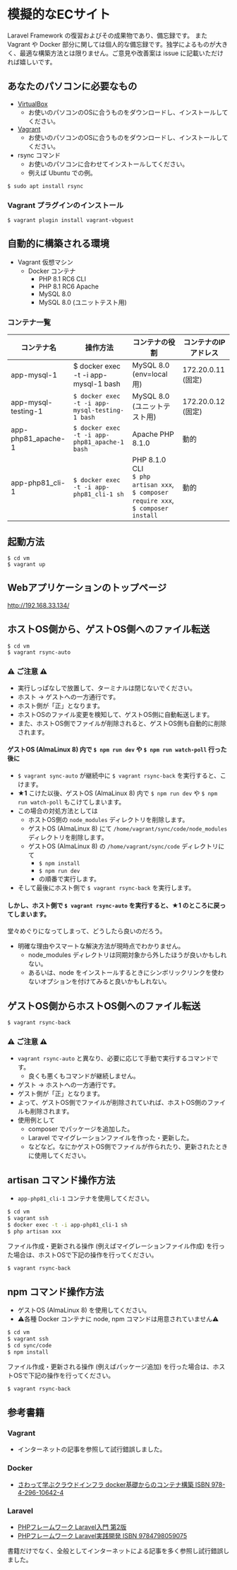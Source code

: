 # 模擬的なECサイト
Laravel Framework の復習およびその成果物であり、備忘録です。
また Vagrant や Docker 部分に関しては個人的な備忘録です。独学によるものが大きく、最適な構築方法とは限りません。ご意見や改善案は issue に記載いただければ嬉しいです。

## あなたのパソコンに必要なもの
- [VirtualBox](https://www.virtualbox.org/wiki/Downloads)
  - お使いのパソコンのOSに合うものをダウンロードし、インストールしてください。
- [Vagrant](https://www.vagrantup.com/downloads)
  - お使いのパソコンのOSに合うものをダウンロードし、インストールしてください。
- rsync コマンド
  - お使いのパソコンに合わせてインストールしてください。
  - 例えば Ubuntu での例。
```shell
$ sudo apt install rsync
```

### Vagrant プラグインのインストール
```shell
$ vagrant plugin install vagrant-vbguest
```

## 自動的に構築される環境
- Vagrant 仮想マシン
  - Docker コンテナ 
    - PHP 8.1 RC6 CLI
    - PHP 8.1 RC6 Apache
    - MySQL 8.0
    - MySQL 8.0 (ユニットテスト用)

### コンテナ一覧
| コンテナ名 | 操作方法 | コンテナの役割                                                                            | コンテナのIPアドレス |
|---|---|---|---|
| app-mysql-1 | $ docker exec -t -i app-mysql-1 bash | MySQL 8.0 (env=local用)                                                             | 172.20.0.11 (固定) |
| app-mysql-testing-1 | `$ docker exec -t -i app-mysql-testing-1 bash` | MySQL 8.0 (ユニットテスト用)                                                               | 172.20.0.12 (固定) |
| app-php81_apache-1 | `$ docker exec -t -i app-php81_apache-1 bash` | Apache PHP 8.1.0                                                                   | 動的 |
| app-php81_cli-1 | `$ docker exec -t -i app-php81_cli-1 sh` | PHP 8.1.0 CLI<br>`$ php artisan xxx`, `$ composer require xxx`, `$ composer install` | 動的 |

## 起動方法
```shell
$ cd vm
$ vagrant up
```

## Webアプリケーションのトップページ
http://192.168.33.134/

## ホストOS側から、ゲストOS側へのファイル転送
```shell
$ cd vm
$ vagrant rsync-auto
```
### ⚠ ご注意 ⚠
- 実行しっぱなしで放置して、ターミナルは閉じないでください。
- ホスト → ゲストへの一方通行です。
- ホスト側が「正」となります。
- ホストOSのファイル変更を検知して、ゲストOS側に自動転送します。
- また、ホストOS側でファイルが削除されると、ゲストOS側も自動的に削除されます。

#### ゲストOS (AlmaLinux 8) 内で `$ npm run dev` や `$ npm run watch-poll` 行った後に
- `$ vagrant sync-auto` が継続中に `$ vagrant rsync-back` を実行すると、こけます。
- **★1** こけた以後、ゲストOS (AlmaLinux 8) 内で `$ npm run dev` や `$ npm run watch-poll` もこけてしまいます。
- この場合の対処方法としては
  - ホストOS側の `node_modules` ディレクトリを削除します。
  - ゲストOS (AlmaLinux 8) にて `/home/vagrant/sync/code/node_modules` ディレクトリを削除します。
  - ゲストOS (AlmaLinux 8) の `/home/vagrant/sync/code` ディレクトリにて
    - `$ npm install`
    - `$ npm run dev`
    - の順番で実行します。
- そして最後にホスト側で `$ vagrant rsync-back` を実行します。

#### しかし、ホスト側で `$ vagrant rsync-auto` を実行すると、**★1** のところに戻ってしまいます。
堂々めぐりになってしまって、どうしたら良いのだろう。
- 明確な理由やスマートな解決方法が現時点でわかりません。
  - node_modules ディレクトリは同期対象から外したほうが良いかもしれない。
  - あるいは、node をインストールするときにシンボリックリンクを使わないオプションを付けてみると良いかもしれない。

## ゲストOS側からホストOS側へのファイル転送
```shell
$ vagrant rsync-back
```
### ⚠ ご注意 ⚠
- `vagrant rsync-auto` と異なり、必要に応じて手動で実行するコマンドです。
  - 良くも悪くもコマンドが継続しません。
- ゲスト → ホストへの一方通行です。
- ゲスト側が「正」となります。
- よって、ゲストOS側でファイルが削除されていれば、ホストOS側のファイルも削除されます。
- 使用例として
  - composer でパッケージを追加した。
  - Laravel でマイグレーションファイルを作った・更新した。
  - などなど。なにかゲストOS側でファイルが作られたり、更新されたときに使用してください。

## artisan コマンド操作方法
- `app-php81_cli-1` コンテナを使用してください。
```bash
$ cd vm
$ vagrant ssh
$ docker exec -t -i app-php81_cli-1 sh
$ php artisan xxx
```
ファイル作成・更新される操作 (例えばマイグレーションファイル作成) を行った場合は、ホストOSで下記の操作を行ってください。
```bash
$ vagrant rsync-back
```

## npm コマンド操作方法
- ゲストOS (AlmaLinux 8) を使用してください。
- ⚠各種 Docker コンテナに node, npm コマンドは用意されていません⚠
```bash
$ cd vm
$ vagrant ssh
$ cd sync/code
$ npm install
```
ファイル作成・更新される操作 (例えばパッケージ追加) を行った場合は、ホストOSで下記の操作を行ってください。
```bash
$ vagrant rsync-back
```

## 参考書籍
### Vagrant
- インターネットの記事を参照して試行錯誤しました。

### Docker
- [さわって学ぶクラウドインフラ docker基礎からのコンテナ構築 ISBN 978-4-296-10642-4](https://www.nikkeibp.co.jp/atclpubmkt/book/20/279230/)

### Laravel
- [PHPフレームワーク Laravel入門 第2版](https://www.shuwasystem.co.jp/book/9784798060996.html)
- [PHPフレームワーク Laravel実践開発 ISBN 9784798059075](https://www.shuwasystem.co.jp/book/9784798059075.html)

書籍だけでなく、全般としてインターネットによる記事を多く参照し試行錯誤しました。